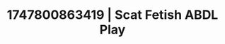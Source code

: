 ---
categories:
- Butt plug play
- Gagging sounds
- Football-themed kink
- Hawk Tuah
- Athlete
image: /assets/images/1747800863419.jpg
layout: post
seo:
  description: Featured content with high-quality ABDL Play, Scat Fetish. HD images
    available.
  keywords: ABDL Play, Scat Fetish
  og_image: /assets/images/1747800863419.jpg
  schema_type: VisualArtwork
tags:
- ABDL Play
- '#1747800863419'
- Scat Fetish
title: 1747800863419 | Scat Fetish ABDL Play
---